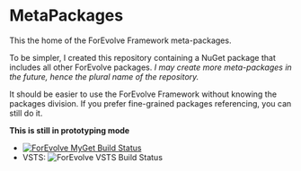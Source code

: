# MetaPackages
This the home of the ForEvolve Framework meta-packages.

To be simpler, I created this repository containing a NuGet package that includes all other ForEvolve packages.
*I may create more meta-packages in the future, hence the plural name of the repository.*

It should be easier to use the ForEvolve Framework without knowing the packages division.
If you prefer fine-grained packages referencing, you can still do it.

**This is still in prototyping mode**

- [![ForEvolve MyGet Build Status](https://www.myget.org/BuildSource/Badge/forevolve?identifier=b15d1c32-b86e-4a55-a497-229071f23e70)](https://www.myget.org/)
- VSTS: ![ForEvolve VSTS Build Status](https://forevolve.visualstudio.com/_apis/public/build/definitions/b800edd0-96da-46c1-a089-06a4466e62d9/16/badge)

